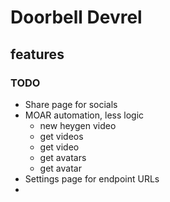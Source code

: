 # Doorbell Devrel

## features

### TODO

- Share page for socials
- MOAR automation, less logic
  - new heygen video
  - get videos
  - get video
  - get avatars
  - get avatar
- Settings page for endpoint URLs
-
